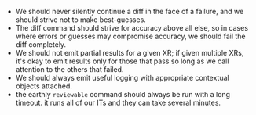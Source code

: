 - We should never silently continue a diff in the face of a failure, and we should strive not to make best-guesses. 
- The diff command should strive for accuracy above all else, so in cases where errors or guesses may compromise accuracy, we should fail the diff completely.
- We should not emit partial results for a given XR; if given multiple XRs, it's okay to emit results only for those that pass so long as we call attention to the others that failed.
- We should always emit useful logging with appropriate contextual objects attached.
- the earthly `reviewable` command should always be run with a long timeout.  it runs all of our ITs and they can take several minutes.
